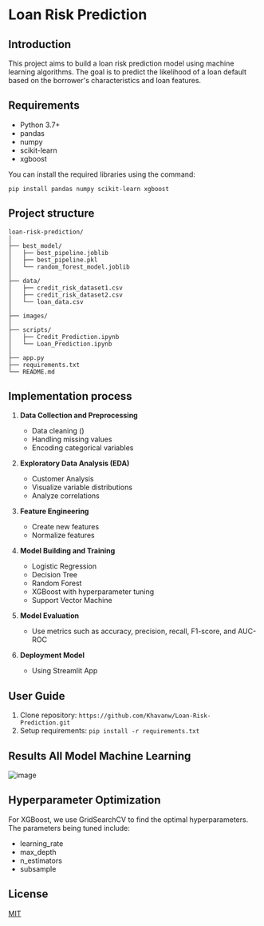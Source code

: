 # Loan Risk Prediction

## Introduction
This project aims to build a loan risk prediction model using machine learning algorithms. The goal is to predict the likelihood of a loan default based on the borrower's characteristics and loan features.

## Requirements
- Python 3.7+
- pandas
- numpy
- scikit-learn
- xgboost

You can install the required libraries using the command:

```pip install pandas numpy scikit-learn xgboost```

## Project structure
```
loan-risk-prediction/
│
├── best_model/
│   ├── best_pipeline.joblib  
│   ├── best_pipeline.pkl
│   └── random_forest_model.joblib
│
├── data/
│   ├── credit_risk_dataset1.csv
│   ├── credit_risk_dataset2.csv
│   └── loan_data.csv
│
├── images/
│
├── scripts/
│   ├── Credit_Prediction.ipynb
│   └── Loan_Prediction.ipynb
│
├── app.py
├── requirements.txt
└── README.md
```



## Implementation process

1. **Data Collection and Preprocessing**
   - Data cleaning ()
   - Handling missing values
   - Encoding categorical variables

2. **Exploratory Data Analysis (EDA)**
   - Customer Analysis
   - Visualize variable distributions
   - Analyze correlations

3. **Feature Engineering**
   - Create new features
   - Normalize features

4. **Model Building and Training**
   - Logistic Regression
   - Decision Tree
   - Random Forest
   - XGBoost with hyperparameter tuning
   - Support Vector Machine

5. **Model Evaluation**
   - Use metrics such as accuracy, precision, recall, F1-score, and AUC-ROC
  
6. **Deployment Model**
   - Using Streamlit App

## User Guide

1. Clone repository: 
```https://github.com/Khavanw/Loan-Risk-Prediction.git```
2. Setup requirements:
```pip install -r requirements.txt```

## Results All Model Machine Learning

![image](https://github.com/user-attachments/assets/a4361fd0-3ee8-4190-b1b1-57c0c95c1985)

## Hyperparameter Optimization
For XGBoost, we use GridSearchCV to find the optimal hyperparameters. The parameters being tuned include:
- learning_rate
- max_depth
- n_estimators
- subsample


## License
[MIT](https://choosealicense.com/licenses/mit/)
